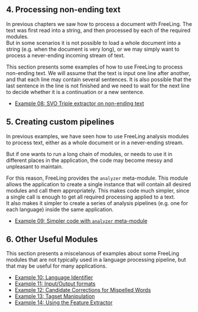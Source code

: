 

## 4. Processing non-ending text

In previous chapters we saw how to process a document with FreeLing. The text was first read into a string, and then processed by each of the required modules.  
 But in some scenarios it is not possible to load a whole document into a string \(e.g. when the document is very long\), or we may simply want to process a never-ending incoming stream of text.

This section presents some examples of how to use FreeLing to process non-ending text. We will assume that the text is input one line after another, and that each line may contain several sentences. It is also possible that the last sentence in the line is not finished and we need to wait for the next line to decide whether it is a continuation or a new sentence.

* [Example 08: SVO Triple extractor on non-ending text](example08.md)

## 5. Creating custom pipelines

In previous examples, we have seen how to use FreeLing analysis modules to process text, either as a whole document or in a never-ending stream.

But if one wants to run a long chain of modules, or needs to use it in different places in the application, the code may become messy and unpleasant to maintain.

For this reason, FreeLing provides the `analyzer` meta-module. This module allows the application to create a single instance that will contain all desired modules and call them appropriately. This makes code much simpler, since a single call is enough to get all required processing applied to a text.  
It also makes it simpler to create a series of analysis pipelines \(e.g. one for each language\) inside the same application.

* [Example 09: Simpler code with `analyzer` meta-module](example09.md)

## 6. Other Useful Modules

This section presents a miscelanous of examples about some FreeLing modules that are not typically used in a language processing pipeline, but that may be useful for many applications.

* [Example 10: Language Identifier](example10.md)
* [Example 11: Input/Output formats](example11.md)
* [Example 12: Candidate Corrections for Mispelled Words](example12.md)
* [Example 13: Tagset Manipulation](example13.md)
* [Example 14: Using the Feature Extractor](example14.md)



